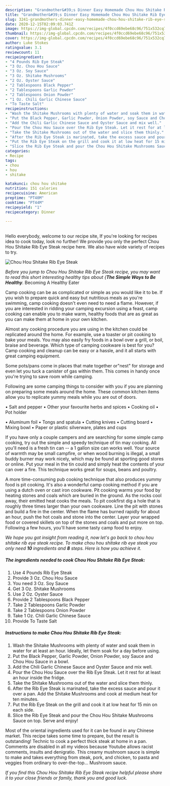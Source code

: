 ```yaml
---
description: "Grandmother&#39;s Dinner Easy Homemade Chou Hou Shitake Rib Eye Steak"
title: "Grandmother&#39;s Dinner Easy Homemade Chou Hou Shitake Rib Eye Steak"
slug: 3241-grandmothers-dinner-easy-homemade-chou-hou-shitake-rib-eye-steak
date: 2020-12-15T02:09:03.741Z
image: https://img-global.cpcdn.com/recipes/4f0ccd69ebe68c96/751x532cq70/chou-hou-shitake-rib-eye-steak-recipe-main-photo.jpg
thumbnail: https://img-global.cpcdn.com/recipes/4f0ccd69ebe68c96/751x532cq70/chou-hou-shitake-rib-eye-steak-recipe-main-photo.jpg
cover: https://img-global.cpcdn.com/recipes/4f0ccd69ebe68c96/751x532cq70/chou-hou-shitake-rib-eye-steak-recipe-main-photo.jpg
author: Luke Stokes
ratingvalue: 3.1
reviewcount: 11
recipeingredient:
- "4 Pounds Rib Eye Steak"
- "3 Oz. Chou Hou Sauce"
- "3 Oz. Soy Sauce"
- "3 Oz. Shitake Mushrooms"
- "2 Oz. Oyster Sauce"
- "2 Tablespoons Black Pepper"
- "2 Tablespoons Garlic Powder"
- "2 Tablespoons Onion Powder"
- "1 Oz. Chili Garlic Chinese Sauce"
- "To Taste Salt"
recipeinstructions:
- "Wash the Shitake Mushrooms with plenty of water and soak them in water for at least an hour. Ideally, let them soak for a day before using."
- "Put the Black Pepper, Garlic Powder, Onion Powder, soy Sauce and Chou Hou Sauce in a bowl."
- "Add the Chili Garlic Chinese Sauce and Oyster Sauce and mix well."
- "Pour the Chou Hou Sauce over the Rib Eye Steak. Let it rest for at least an hour inside the fridge."
- "Take the Shitake Mushrooms out of the water and slice them thinly."
- "After the Rib Eye Steak is marinated, take the excess sauce and pour it over a pan. Add the Shitake Mushrooms and cook at medium heat for ten minutes."
- "Put the Rib Eye Steak on the grill and cook it at low heat for 15 min on each side."
- "Slice the Rib Eye Steak and pour the Chou Hou Shitake Mushrooms Sauce on top. Serve and enjoy!"
categories:
- Recipe
tags:
- chou
- hou
- shitake

katakunci: chou hou shitake 
nutrition: 151 calories
recipecuisine: American
preptime: "PT40M"
cooktime: "PT44M"
recipeyield: "1"
recipecategory: Dinner

---
```

<br>
Hello everybody, welcome to our recipe site, If you're looking for recipes idea to cook today, look no further! We provide you only the perfect Chou Hou Shitake Rib Eye Steak recipe here. We also have wide variety of recipes to try.
<br>


![Chou Hou Shitake Rib Eye Steak](https://img-global.cpcdn.com/recipes/4f0ccd69ebe68c96/751x532cq70/chou-hou-shitake-rib-eye-steak-recipe-main-photo.jpg)

<i>Before you jump to Chou Hou Shitake Rib Eye Steak recipe, you may want to read this short interesting healthy tips about {<strong>The Simple Ways to Be Healthy</strong>.</i>
Becoming A Healthy Eater

    
Camp cooking can be as complicated or simple as you would like it to be. If you wish to prepare quick and easy but nutritious meals as you're swimming, camp cooking doesn't even need to need a flame. However, if you are interested in ridding your camping excursion using a feast, camp cooking can enable you to make warm, healthy foods that are as great as you can make them at home in your own kitchen.

 Almost any cooking procedure you are using in the kitchen could be replicated around the home. For example, use a toaster or pit cooking to bake your meals. You may also easily fry foods in a bowl over a grill, or boil, braise and beverage. Which type of camping cookware is best for you? Camp cooking and cleanup can be easy or a hassle, and it all starts with great camping equipment.

Some pots/pans come in places that mate together or"nest" for storage and even let you tuck a canister of gas within them. This comes in handy once you're trying to save room while camping.

Following are some camping things to consider with you if you are planning on preparing some meals around the home. These common kitchen items allow you to replicate yummy meals while you are out of doors.

• Salt and pepper
• Other your favourite herbs and spices
• Cooking oil
• Pot holder

• Aluminum foil
• Tongs and spatula
• Cutting knives
• Cutting board
• Mixing bowl
• Paper or plastic silverware, plates and cups

If you have only a couple campers and are searching for some simple camp cooking, try out the simple and speedy technique of tin may cooking. All you'll need is a fresh tin can -- a 1 gallon size can works well. Your source of warmth may be small campfire, or when wood burning is illegal, a small buddy burner may work nicely, which may be found at sporting good stores or online. Put your meal in the tin could and simply heat the contents of your can over a fire.  This technique works great for soups, beans and poultry.

A more time-consuming pub cooking technique that also produces yummy food is pit cooking.  It's also a wonderful camp cooking method if you are using a dutch oven or cast iron cookware. Pit cooking warms your food by heating stones and coals which are buried in the ground. As the rocks cool away, their emitted heat cooks the meals. To pit cookfirst dig a hole that is roughly three times larger than your own cookware. Line the pit with stones and build a fire in the center. When the flame has burned rapidly for about an hour, push the hot coals and stone into the center. Layer your wrapped food or covered skillets on top of the stones and coals and put more on top. Following a few hours, you'll have some tasty camp food to enjoy.


<i>We hope you got insight from reading it, now let's go back to chou hou shitake rib eye steak recipe. To make chou hou shitake rib eye steak you only need <strong>10</strong> ingredients and <strong>8</strong> steps. Here is how you achieve it.
</i>

##### The ingredients needed to cook Chou Hou Shitake Rib Eye Steak:

1. Use 4 Pounds Rib Eye Steak
1. Provide 3 Oz. Chou Hou Sauce
1. You need 3 Oz. Soy Sauce
1. Get 3 Oz. Shitake Mushrooms
1. Use 2 Oz. Oyster Sauce
1. Provide 2 Tablespoons Black Pepper
1. Take 2 Tablespoons Garlic Powder
1. Take 2 Tablespoons Onion Powder
1. Take 1 Oz. Chili Garlic Chinese Sauce
1. Provide To Taste Salt


##### Instructions to make Chou Hou Shitake Rib Eye Steak:

1. Wash the Shitake Mushrooms with plenty of water and soak them in water for at least an hour. Ideally, let them soak for a day before using.
1. Put the Black Pepper, Garlic Powder, Onion Powder, soy Sauce and Chou Hou Sauce in a bowl.
1. Add the Chili Garlic Chinese Sauce and Oyster Sauce and mix well.
1. Pour the Chou Hou Sauce over the Rib Eye Steak. Let it rest for at least an hour inside the fridge.
1. Take the Shitake Mushrooms out of the water and slice them thinly.
1. After the Rib Eye Steak is marinated, take the excess sauce and pour it over a pan. Add the Shitake Mushrooms and cook at medium heat for ten minutes.
1. Put the Rib Eye Steak on the grill and cook it at low heat for 15 min on each side.
1. Slice the Rib Eye Steak and pour the Chou Hou Shitake Mushrooms Sauce on top. Serve and enjoy!


Most of the oriental ingredients used for it can be found in any Chinese market. This recipe takes some time to prepare, but the result is outstanding! Technic to cook a perfect thick steak at home in a pan. Comments are disabled in all my videos because Youtube allows racist comments, insults and denigratio. This creamy mushroom sauce is simple to make and takes everything from steak, pork, and chicken, to pasta and veggies from ordinary to over-the-top… Mushroom sauce. 

<i>If you find this Chou Hou Shitake Rib Eye Steak recipe helpful please share it to your close friends or family, thank you and good luck.</i>
